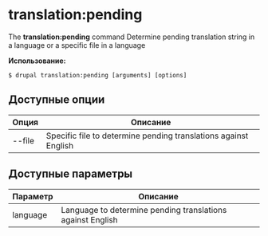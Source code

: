 # translation:pending
The **translation:pending** command Determine pending translation string in a language or a specific file in a language

**Использование:**
```
$ drupal translation:pending [arguments] [options] 
```

## Доступные опции
Опция | Описание
-------|-------------
--file | Specific file to determine pending translations against English

## Доступные параметры
Параметр | Описание
---------|-------------
language | Language to determine pending translations against English

